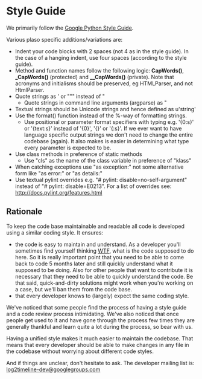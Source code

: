 # Style Guide

We primarily follow the [Google Python Style Guide](http://google-styleguide.googlecode.com/svn/trunk/pyguide.html). 

Various plaso specific additions/variations are:

 * Indent your code blocks with 2 spaces (not 4 as in the style guide). In the case of a hanging indent, use four spaces (according to the style guide).
 * Method and function names follow the following logic: <public> **CapWords()**, <internal> **_CapWords()** (protected) and <internal> **__CapWords()** (private). Note that acronyms and initialisms should be preserved, eg HTMLParser, and not HtmlParser.
 * Quote strings as ' or """ instead of "
   * Quote strings in command line arguments (argparse) as "
 * Textual strings should be Unicode strings and hence defined as u'string'
 * Use the format() function instead of the %-way of formatting strings.
   * Use positional or parameter format specifiers with typing e.g. '{0:s}' or '{text:s}' instead of '{0}', '{}' or '{:s}'. If we ever want to have language specific output strings we don't need to change the entire codebase (again). It also makes is easier in determining what type every parameter is expected to be.
 * Use class methods in preference of static methods
   * Use "cls" as the name of the class variable in preference of "klass"
 * When catching exceptions use "as exception:" not some alternative form like "as error:" or "as details:"
 * Use textual pylint overrides e.g. "# pylint: disable=no-self-argument" instead of "# pylint: disable=E0213". For a list of overrides see: http://docs.pylint.org/features.html


## Rationale

To keep the code base maintainable and readable all code is developed using a similar coding style. It ensures:

* the code is easy to maintain and understand. As a developer you'll sometimes find yourself thinking [WTF](http://en.wikipedia.org/wiki/WTF), what is the code supposed to do here. So it is really important point that you need to be able to come back to code 5 months later and still quickly understand what it supposed to be doing. Also for other people that want to contribute it is necessary that they need to be able to quickly understand the code. Be that said, quick-and-dirty solutions might work when you're working on a case, but we'll ban them from the code base.
* that every developer knows to (largely) expect the same coding style.

We've noticed that some people find the process of having a style guide and a code review process intimidating. We've also noticed that once people get used to it and have gone through the process few times they are generally thankful and learn quite a lot during the process, so bear with us.

Having a unified style makes it much easier to maintain the codebase. That means that every developer should be able to make changes in any file in the codebase without worrying about different code styles. 

And if things are unclear, don't hesitate to ask. The developer mailing list is: log2timeline-dev@googlegroups.com
